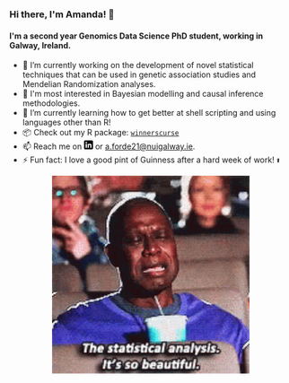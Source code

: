 ### Hi there, I'm Amanda! 👋

<!--
**amandaforde/amandaforde** is a ✨ _special_ ✨ repository because its `README.md` (this file) appears on your GitHub profile.

Here are some ideas to get you started:

- 🔭 I’m currently working on ...
- 🌱 I’m currently learning ...
- 👯 I’m looking to collaborate on ...
- 🤔 I’m looking for help with ...
- 💬 Ask me about ...
- 📫 How to reach me: ...
- 😄 Pronouns: ...
- ⚡ Fun fact: ...
-->

#### I'm a second year Genomics Data Science PhD student, working in Galway, Ireland.  

- 🔭 I’m currently working on the development of novel statistical techniques that can be used in genetic association studies and Mendelian Randomization analyses. 
- 📖 I'm most interested in Bayesian modelling and causal inference methodologies. 
- 🌱 I’m currently learning how to get better at shell scripting and using languages other than R! 
- :package: Check out my R package: [`winnerscurse`](https://amandaforde.github.io/winnerscurse/)
- 📫 Reach me on [![LinkedIn][1.2]][1] or a.forde21@nuigalway.ie. 
- ⚡ Fun fact: I love a good pint of Guinness after a hard week of work! <img src="https://raw.githubusercontent.com/amandaforde/amandaforde/master/guinness-pint.png" width="1.25%">

<p align="center">
  <img src="https://raw.githubusercontent.com/amandaforde/amandaforde/master/andre-braugher-statistics-is-so-beautiful.gif" width="70%">
</p>


<!-- Icons -->

[1.2]: https://raw.githubusercontent.com/amandaforde/amandaforde/master/linkedin-3-16.png (LinkedIn icon without padding)

<!-- Links to your social media accounts -->

[1]: https://www.linkedin.com/in/amanda-forde-06b913111/
